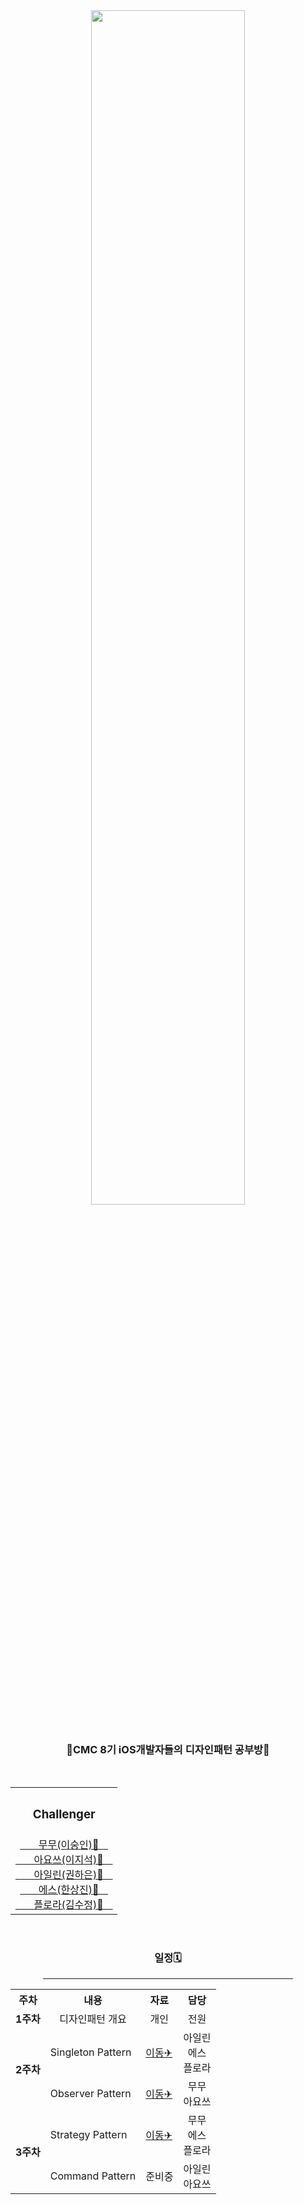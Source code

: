 <div align="center">
<img src="https://user-images.githubusercontent.com/70688424/136654122-984ae522-d600-42b0-9ce6-52ccc23c2a51.jpg" width="70%">
  </div>
  
<br>

<h3 align="center">🍎CMC 8기 iOS개발자들의 디자인패턴 공부방🍎</h3>

<br>

<div align="center">
  <table>
    <tr>
      <th>
        <h3>Challenger</h3>
      </th>
    </tr>
    <tr>
      <td align="center">
        <a href="https://github.com/leesoongin">ㅤㅤ무무(이숭인)🍎ㅤ</a><br>
        <a href="https://github.com/Jiseok97">ㅤㅤ아요쓰(이지석)🍎ㅤ</a><br>
        <a href="https://github.com/eilyri">ㅤㅤ아일린(권하은)🍎ㅤ</a><br>
        <a href="https://github.com/Hansangjin98">ㅤㅤ에스(한상진)🍎ㅤ</a><br>
        <a href="https://github.com/suzumsz">ㅤㅤ플로라(김수정)🍎ㅤ</a><br></td>
      </tr>
    </table>
  </div>

<br>

<div align="center">
  <h3 align="center">일정🗓</h3>
  <hr width="400">
  </div>

<div align="center">
  <table>
    <tr>
      <th>주차</th>
      <th>내용</th>
      <th>자료</th>
      <th>담당</th>
      </tr>
    <tr align=center>
      <td><b>1주차</b></td>
      <td>디자인패턴 개요</td>
      <td>개인</td>
      <td>전원</td>
      </tr>
    <tr>
      <td rowspan="2"><b>2주차</b></td>
      <td>Singleton Pattern</td>
      <td><a href="https://github.com/CMC-8th-iOS-Study/DesignPattern_Lecture/blob/main/Week2/Singleton.md">이동✈</td>
      <td align=center>아일린<br>에스<br>플로라</td>
      </tr>
    <tr>
      <td>Observer Pattern</td>
      <td><a href="https://github.com/CMC-8th-iOS-Study/DesignPattern_Lecture/blob/main/Week2/Observer.md">이동✈</td>
      <td align=center>무무<br>아요쓰</td>
      </tr>
    <tr>
      <td rowspan="2"><b>3주차</b></td>
      <td>Strategy Pattern</td>
      <td><a href="https://github.com/CMC-8th-iOS-Study/DesignPattern_Lecture/blob/main/Week3/Strategy.md">이동✈</td>
      <td align=center>무무<br>에스<br>플로라</td>
      </tr>
    <tr>
      <td>Command Pattern</td>
      <td>준비중</td>
      <td align=center>아일린<br>아요쓰</td>
      </tr>
    </table>
  </div>
